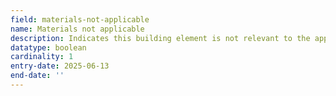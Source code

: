 ```yaml
---
field: materials-not-applicable
name: Materials not applicable
description: Indicates this building element is not relevant to the application
datatype: boolean
cardinality: 1
entry-date: 2025-06-13
end-date: ''
---
```

